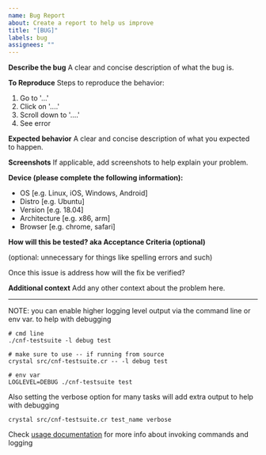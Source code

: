 ```yaml
---
name: Bug Report
about: Create a report to help us improve
title: "[BUG]"
labels: bug
assignees: ""
---
```


**Describe the bug**
A clear and concise description of what the bug is.

**To Reproduce**
Steps to reproduce the behavior:

1. Go to '...'
2. Click on '....'
3. Scroll down to '....'
4. See error

**Expected behavior**
A clear and concise description of what you expected to happen.

**Screenshots**
If applicable, add screenshots to help explain your problem.

**Device (please complete the following information):**

- OS [e.g. Linux, iOS, Windows, Android]
- Distro [e.g. Ubuntu]
- Version [e.g. 18.04]
- Architecture [e.g. x86, arm]
- Browser [e.g. chrome, safari]

**How will this be tested? aka Acceptance Criteria (optional)**

(optional: unnecessary for things like spelling errors and such)

Once this issue is address how will the fix be verified?

**Additional context**
Add any other context about the problem here.

---

NOTE: you can enable higher logging level output via the command line or env var. to help with debugging

```
# cmd line
./cnf-testsuite -l debug test

# make sure to use -- if running from source
crystal src/cnf-testsuite.cr -- -l debug test

# env var
LOGLEVEL=DEBUG ./cnf-testsuite test
```

Also setting the verbose option for many tasks will add extra output to help with debugging

```
crystal src/cnf-testsuite.cr test_name verbose
```

Check [usage documentation](https://github.com/cnti-testcatalog/testsuite/blob/main/USAGE.md) for more info about invoking commands and logging
